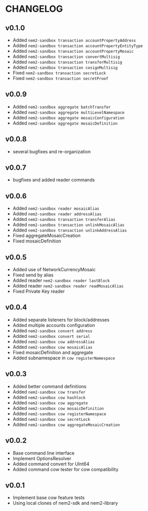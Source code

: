 # CHANGELOG

## v0.1.0

- Added `nem2-sandbox transaction accountPropertyAddress`
- Added `nem2-sandbox transaction accountPropertyEntityType`
- Added `nem2-sandbox transaction accountPropertyMosaic`
- Added `nem2-sandbox transaction convertMultisig`
- Added `nem2-sandbox transaction transferMultisig`
- Added `nem2-sandbox transaction cosignMultisig`
- Fixed `nem2-sandbox transaction secretLock`
- Fixed `nem2-sandbox transaction secretProof`

## v0.0.9

- Added `nem2-sandbox aggregate batchTransfer`
- Added `nem2-sandbox aggregate multiLevelNamespace`
- Added `nem2-sandbox aggregate mosaicConfiguration`
- Added `nem2-sandbox aggregate mosaicDefinition`

## v0.0.8

- several bugfixes and re-organization

## v0.0.7

- bugfixes and added reader commands

## v0.0.6

- Added `nem2-sandbox reader mosaicAlias`
- Added `nem2-sandbox reader addressAlias`
- Added `nem2-sandbox transaction transferAlias`
- Added `nem2-sandbox transaction unlinkMosaicAlias`
- Added `nem2-sandbox transaction unlinkAddressAlias`
- Fíxed aggregateMosaicCreation
- Fixed mosaicDefinition

## v0.0.5
- Added use of NetworkCurrencyMosaic
- Fixed send by alias
- Added reader `nem2-sandbox reader lastBlock`
- Added reader `nem2-sandbox reader readMosaicAlias`
- Fixed Private Key reader

## v0.0.4

- Added separate listeners for block/addresses
- Added multiple accounts configuration
- Added `nem2-sandbox convert address`
- Added `nem2-sandbox convert serial`
- Added `nem2-sandbox cow addressAlias`
- Added `nem2-sandbox cow mosaicAlias`
- Fixed mosaicDefinition and aggregate
- Added subnamespace in `cow registerNamespace`

## v0.0.3

- Added better command definitions
- Added `nem2-sandbox cow transfer`
- Added `nem2-sandbox cow hashlock`
- Added `nem2-sandbox cow aggregate`
- Added `nem2-sandbox cow mosaicDefinition`
- Added `nem2-sandbox cow registerNamespace`
- Added `nem2-sandbox cow secretLock`
- Added `nem2-sandbox cow aggregateMosaicCreation`

## v0.0.2

- Base command line interface
- Implement OptionsResolver
- Added command convert for UInt64
- Added command cow tester for cow compatibility

## v0.0.1

- Implement base cow feature tests
- Using local clones of nem2-sdk and nem2-library
